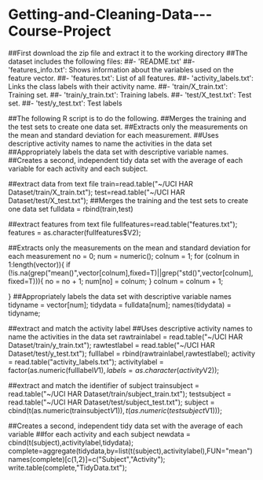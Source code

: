 Getting-and-Cleaning-Data---Course-Project
==========================================
##First download the zip file and extract it to the working directory
##The dataset includes the following files:
##- 'README.txt'
##- 'features_info.txt': Shows information about the variables used on the feature vector.
##- 'features.txt': List of all features.
##- 'activity_labels.txt': Links the class labels with their activity name.
##- 'train/X_train.txt': Training set.
##- 'train/y_train.txt': Training labels.
##- 'test/X_test.txt': Test set.
##- 'test/y_test.txt': Test labels
 
##The following R script is to do the following. 
##Merges the training and the test sets to create one data set.
##Extracts only the measurements on the mean and standard deviation for each measurement. 
##Uses descriptive activity names to name the activities in the data set
##Appropriately labels the data set with descriptive variable names. 
##Creates a second, independent tidy data set with the average of each variable for each activity and each subject. 

##extract data from text file 
train=read.table("~/UCI HAR Dataset/train/X_train.txt");
test=read.table("~/UCI HAR Dataset/test/X_test.txt");
##Merges the training and the test sets to create one data set
fulldata = rbind(train,test)

##extract features from text file
fullfeatures=read.table("features.txt");
features = as.character(fullfeatures$V2);

##Extracts only the measurements on the mean and standard deviation for each measurement
no = 0;
num = numeric();
colnum = 1;
for (colnum in 1:length(vector)){
    if (!is.na(grep("mean()",vector[colnum],fixed=T)||grep("std()",vector[colnum],fixed=T))){
        no = no + 1;
        num[no] = colnum;
    }
    colnum = colnum + 1;
    
}
##Appropriately labels the data set with descriptive variable names
tidyname = vector[num];
tidydata = fulldata[num];
names(tidydata) = tidyname;

##extract and match the activity label
##Uses descriptive activity names to name the activities in the data set
rawtrainlabel = read.table("~/UCI HAR Dataset/train/y_train.txt");
rawtestlabel = read.table("~/UCI HAR Dataset/test/y_test.txt");
fulllabel = rbind(rawtrainlabel,rawtestlabel);
activity = read.table("activity_labels.txt");
activitylabel = factor(as.numeric(fulllabel$V1),labels=as.character(activity$V2));

##extract and match the identifier of subject
trainsubject = read.table("~/UCI HAR Dataset/train/subject_train.txt");
testsubject = read.table("~/UCI HAR Dataset/test/subject_test.txt");
subject = cbind(t(as.numeric(trainsubject$V1)),t(as.numeric(testsubject$V1)));

##Creates a second, independent tidy data set with the average of each variable 
##for each activity and each subject
newdata = cbind(t(subject),activitylabel,tidydata);
complete=aggregate(tidydata,by=list(t(subject),activitylabel),FUN="mean")
names(complete)[c(1,2)]=c("Subject","Activity");
write.table(complete,"TidyData.txt");
